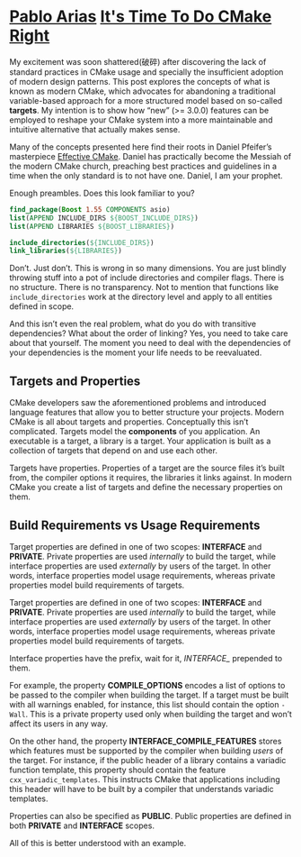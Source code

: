 # [Pablo Arias](https://pabloariasal.github.io/) [It's Time To Do CMake Right](https://pabloariasal.github.io/2018/02/19/its-time-to-do-cmake-right/)

My excitement was soon shattered(破碎) after discovering the lack of standard practices in CMake usage and specially the insufficient adoption of modern design patterns. This post explores the concepts of what is known as modern CMake, which advocates for abandoning a traditional variable-based approach for a more structured model based on so-called **targets**. My intention is to show how “new” (>= 3.0.0) features can be employed to reshape your CMake system into a more maintainable and intuitive alternative that actually makes sense.



Many of the concepts presented here find their roots in Daniel Pfeifer’s masterpiece [Effective CMake](https://youtu.be/rLopVhns4Zs). Daniel has practically become the Messiah of the modern CMake church, preaching best practices and guidelines in a time when the only standard is to not have one. Daniel, I am your prophet.



Enough preambles. Does this look familiar to you?

```cmake
find_package(Boost 1.55 COMPONENTS asio) 
list(APPEND INCLUDE_DIRS ${BOOST_INCLUDE_DIRS})
list(APPEND LIBRARIES ${BOOST_LIBRARIES})

include_directories(${INCLUDE_DIRS})
link_libraries(${LIBRARIES})
```

Don’t. Just don’t. This is wrong in so many dimensions. You are just blindly throwing stuff into a pot of include directories and compiler flags. There is no structure. There is no transparency. Not to mention that functions like `include_directories` work at the directory level and apply to all entities defined in scope.

And this isn’t even the real problem, what do you do with transitive dependencies? What about the order of linking? Yes, you need to take care about that yourself. The moment you need to deal with the dependencies of your dependencies is the moment your life needs to be reevaluated.

## Targets and Properties

CMake developers saw the aforementioned problems and introduced language features that allow you to better structure your projects. Modern CMake is all about targets and properties. Conceptually this isn’t complicated. Targets model the **components** of you application. An executable is a target, a library is a target. Your application is built as a collection of targets that depend on and use each other.

Targets have properties. Properties of a target are the source files it’s built from, the compiler options it requires, the libraries it links against. In modern CMake you create a list of targets and define the necessary properties on them.



## Build Requirements vs Usage Requirements

Target properties are defined in one of two scopes: **INTERFACE** and **PRIVATE**. Private properties are used *internally* to build the target, while interface properties are used *externally* by users of the target. In other words, interface properties model usage requirements, whereas private properties model build requirements of targets.

Target properties are defined in one of two scopes: **INTERFACE** and **PRIVATE**. Private properties are used *internally* to build the target, while interface properties are used *externally* by users of the target. In other words, interface properties model usage requirements, whereas private properties model build requirements of targets.

Interface properties have the prefix, wait for it, *INTERFACE_* prepended to them.

For example, the property **COMPILE_OPTIONS** encodes a list of options to be passed to the compiler when building the target. If a target must be built with all warnings enabled, for instance, this list should contain the option `-Wall`. This is a private property used only when building the target and won’t affect its users in any way.

On the other hand, the property **INTERFACE_COMPILE_FEATURES** stores which features must be supported by the compiler when building *users* of the target. For instance, if the public header of a library contains a variadic function template, this property should contain the feature `cxx_variadic_templates`. This instructs CMake that applications including this header will have to be built by a compiler that understands variadic templates.

Properties can also be specified as **PUBLIC**. Public properties are defined in both **PRIVATE** and **INTERFACE** scopes.

All of this is better understood with an example.